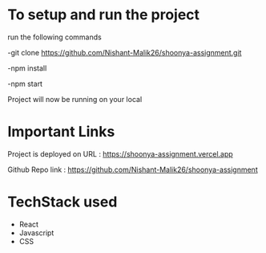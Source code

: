 # To setup and run the project

run the following commands

-git clone https://github.com/Nishant-Malik26/shoonya-assignment.git

-npm install

-npm start

Project will now be running on your local


# Important Links 

Project is deployed on URL : https://shoonya-assignment.vercel.app

Github Repo link : https://github.com/Nishant-Malik26/shoonya-assignment

# TechStack used
- React
- Javascript
- CSS

